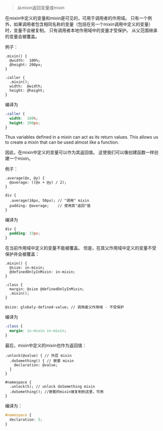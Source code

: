 > 从mixin返回变量或mixin

在mixin中定义的变量和mixin是可见的，可用于调用者的作用域。 只有一个例外，如果调用者包含相同名称的变量（包括在另一个mixin调用中定义的变量）时，变量不会被复制。 只有调用者本地作用域中的变量才受保护。 从父范围继承的变量会被覆盖。

例子：

```less
.mixin() {
  @width:  100%;
  @height: 200px;
}

.caller {
  .mixin();
  width:  @width;
  height: @height;
}

```
编译为

```css
.caller {
  width:  100%;
  height: 200px;
}
```

Thus variables defined in a mixin can act as its return values. This allows us to create a mixin that can be used almost like a function.

因此，在mixin中定义的变量可以作为其返回值。 这使我们可以像创建函数一样创建一个mixin。

例子：

```less
.average(@x, @y) {
  @average: ((@x + @y) / 2);
}

div {
  .average(16px, 50px); // "调用" mixin
  padding: @average;    // 使用其"返回"值
}
```

编译为

```css
div {
  padding: 33px;
}
```

在当前作用域中定义的变量不能被覆盖。 但是，在其父作用域中定义的变量不受保护并会被覆盖：

````less
.mixin() {
  @size: in-mixin;
  @definedOnlyInMixin: in-mixin;
}

.class {
  margin: @size @definedOnlyInMixin;
  .mixin();
}

@size: globaly-defined-value; // 调用者父作用域 - 不受保护
````

编译为
````css
.class {
  margin: in-mixin in-mixin;
}
````

最后，mixin中定义的mixin也作为返回值：

````less
.unlock(@value) { // 外层 mixin
  .doSomething() { // 嵌套 mixin
    declaration: @value;
  }
}

#namespace {
  .unlock(5); // unlock doSomething mixin
  .doSomething(); //嵌套的mixin被复制到这里，可用
}
````

编译为：
````css
#namespace {
  declaration: 5;
}
````

